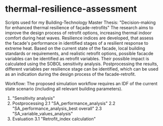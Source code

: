 # thermal-resilience-assessment
Scripts used for my Building-Technology Master Thesis: "Decision-making for enhanced thermal resilience of façade-retrofits"
The research aims to improve the design process of retrofit options, increasing thermal indoor comfort during heat waves. 
Resilience indices are developed, that assess the facade's performance in identified stages of a resilient response to extreme heat. 
Based on the current state of the facade, local building standards or requirements, and realistic retrofit options, possible facacde variables can be identified as retrofit variables. 
Their possible impact is calculated using the SOBOL sensitivity analysis. Postprocessing the results, different variables per resilience stage can be identified, which can be used as an indication during the design process of the facade-retrofit. 

Workflow: 
The proposed simulation workflow requires an IDF of the current state scenario (including all relevant building parameters). 
1. "Sensitivity analysis" 
2. Postprocessing 
2.1 "SA_performance_analysis"
2.2 "SA_performance_analysis_best overall"
2.3 "SA_variable_values_analysis"
3. Evaluation
3.1 "Retrofit_index calculation"
